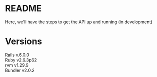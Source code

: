# README

Here, we'll have the steps to get the API up and running (in development)

# Versions

Rails v.6.0.0 <br>
Ruby v2.6.3p62 <br>
rvm v1.29.9 <br>
Bundler v2.0.2 <br>
